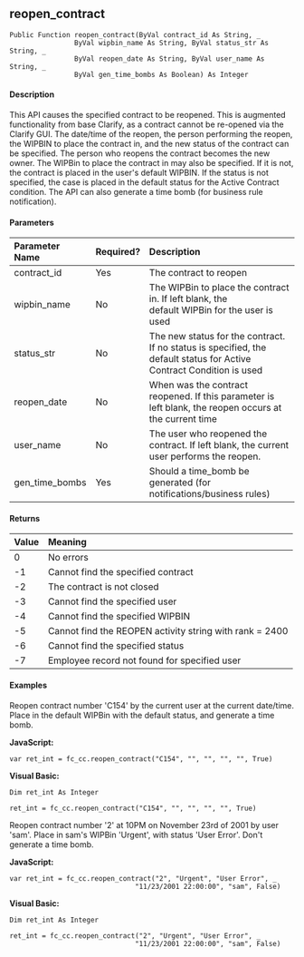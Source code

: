 reopen_contract
---------------

```
Public Function reopen_contract(ByVal contract_id As String, _
                ByVal wipbin_name As String, ByVal status_str As String, _
                ByVal reopen_date As String, ByVal user_name As String, _
                ByVal gen_time_bombs As Boolean) As Integer
```

#### Description

This API causes the specified contract to be reopened. This is augmented functionality from base Clarify, as a contract cannot be re-opened via the Clarify GUI. The date/time of the reopen, the person performing the reopen, the WIPBIN to place the contract in, and the new status of the contract can be specified. The person who reopens the contract becomes the new owner. The WIPBin to place the contract in may also be specified. If it is not, the contract is placed in the user's default WIPBIN. If the status is not specified, the case is placed in the default status for the Active Contract condition. The API can also generate a time bomb (for business rule notification).

#### Parameters

| Parameter Name | Required? | Description |
|:--- |:--- |:--- |
| contract_id | Yes | The contract to reopen |
| wipbin_name | No | The WIPBin to place the contract in. If left blank, the  default WIPBin for the user is used |
| status_str | No | The new status for the contract. If no status is specified, the default status for Active Contract Condition is used |
| reopen_date | No | When was the contract reopened. If this parameter is left blank, the reopen occurs at the current time |
| user_name | No | The user who reopened the contract. If left blank, the current user performs the reopen. |
| gen_time_bombs | Yes | Should a time_bomb be generated (for notifications/business rules) |

#### Returns

| Value | Meaning |
|:--- |:--- |
| 0 | No errors |
| -1 | Cannot find the specified contract |
| -2 | The contract is not closed |
| -3 | Cannot find the specified user |
| -4 | Cannot find the specified WIPBIN |
| -5 | Cannot find the REOPEN activity string with rank = 2400 |
| -6 | Cannot find the specified status |
| -7 | Employee record not found for specified user |

#### Examples

Reopen contract number 'C154' by the current user at the current date/time. Place in the default WIPBin with the default status, and generate a time bomb.

**JavaScript:**
```
var ret_int = fc_cc.reopen_contract("C154", "", "", "", "", True)
```

**Visual Basic:**
```
Dim ret_int As Integer

ret_int = fc_cc.reopen_contract("C154", "", "", "", "", True)
```

Reopen contract number '2' at 10PM on November 23rd of 2001 by user 'sam'. Place in sam's WIPBin 'Urgent', with status 'User Error'. Don't generate a time bomb.

**JavaScript:**
```
var ret_int = fc_cc.reopen_contract("2", "Urgent", "User Error", _
                               "11/23/2001 22:00:00", "sam", False)
```

**Visual Basic:**
```
Dim ret_int As Integer

ret_int = fc_cc.reopen_contract("2", "Urgent", "User Error", _
                               "11/23/2001 22:00:00", "sam", False)
```